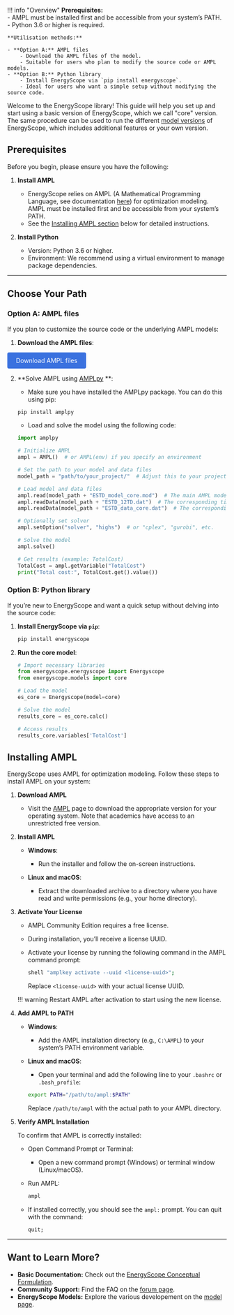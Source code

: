 !!! info "Overview"
    **Prerequisites:**  
    - AMPL must be installed first and be accessible from your system’s PATH.  
    - Python 3.6 or higher is required.  

    **Utilisation methods:**  

    - **Option A:** AMPL files
        - Download the AMPL files of the model.  
        - Suitable for users who plan to modify the source code or AMPL models.
    - **Option B:** Python library
        - Install EnergyScope via `pip install energyscope`.  
        - Ideal for users who want a simple setup without modifying the source code.  

Welcome to the EnergyScope library! This guide will help you set up and start using a basic version of EnergyScope, which we call "core" version. The same procedure can be used to run the different [model versions](../models/index.md) of EnergyScope, which includes additional features or your own version.

## Prerequisites

Before you begin, please ensure you have the following:

1. **Install AMPL**

    - EnergyScope relies on AMPL (A Mathematical Programming Language, see documentation [here](https://dev.ampl.com/ampl/index.html#ampl-index)) for optimization modeling. AMPL must be installed first and be accessible from your system’s PATH.
    - See the [Installing AMPL section](#installing-ampl) below for detailed instructions.

2. **Install Python**

    - Version: Python 3.6 or higher.
    - Environment: We recommend using a virtual environment to manage package dependencies.

---

## Choose Your Path

### Option A: AMPL files

If you plan to customize the source code or the underlying AMPL models:

1. **Download the AMPL files**:

    <div style="text-align: center;">
  <a href='https://gitlab.com/energyscope/energyscope/-/raw/main/docs/assets/ES-core.zip?ref_type=heads&inline=false' target="_blank" 
     style="padding: 10px 20px; background-color:rgb(58, 113, 223); color: white; 
            text-decoration: none; border-radius: 4px; display: inline-block;">
    Download AMPL files
  </a>
</div>


2. **Solve AMPL using [AMPLpy](https://amplpy.ampl.com/en/latest/) **:

    - Make sure you have installed the AMPLpy package. You can do this using pip: 

    ```bash
    pip install amplpy
    ```

    - Load and solve the model using the following code:

    ```python
    import amplpy

    # Initialize AMPL
    ampl = AMPL()  # or AMPL(env) if you specify an environment

    # Set the path to your model and data files
    model_path = "path/to/your_project/"  # Adjust this to your project path

    # Load model and data files
    ampl.read(model_path + "ESTD_model_core.mod")  # The main AMPL model
    ampl.readData(model_path + "ESTD_12TD.dat")  # The corresponding timeseries file
    ampl.readData(model_path + "ESTD_data_core.dat")  # The corresponding data file

    # Optionally set solver
    ampl.setOption("solver", "highs")  # or "cplex", "gurobi", etc.

    # Solve the model
    ampl.solve()

    # Get results (example: TotalCost)
    TotalCost = ampl.getVariable("TotalCost")
    print("Total cost:", TotalCost.get().value())

    ```


### Option B: Python library

If you’re new to EnergyScope and want a quick setup without delving into the source code:

1. **Install EnergyScope via `pip`**:

    ```bash
    pip install energyscope
    ```

2. **Run the core model**:

    ```python
    # Import necessary libraries
    from energyscope.energyscope import Energyscope
    from energyscope.models import core

    # Load the model
    es_core = Energyscope(model=core)

    # Solve the model
    results_core = es_core.calc()

    # Access results
    results_core.variables['TotalCost']
    ```

## Installing AMPL

EnergyScope uses AMPL for optimization modeling. Follow these steps to install AMPL on your system:

1. **Download AMPL**

    - Visit the [AMPL](https://ampl.com/) page to download the appropriate version for your operating system. Note that academics have access to an unrestricted free version.

2. **Install AMPL**

    - **Windows**:
    
        - Run the installer and follow the on-screen instructions.
    
    - **Linux and macOS**:
    
        - Extract the downloaded archive to a directory where you have read and write permissions (e.g., your home directory).

3. **Activate Your License**

    - AMPL Community Edition requires a free license.
    - During installation, you’ll receive a license UUID.
    - Activate your license by running the following command in the AMPL command prompt:

        ```bash
        shell "amplkey activate --uuid <license-uuid>";
        ```

      Replace `<license-uuid>` with your actual license UUID.

    !!! warning 
        Restart AMPL after activation to start using the new license.

4. **Add AMPL to PATH**

    - **Windows**:
    
        - Add the AMPL installation directory (e.g., `C:\AMPL`) to your system’s PATH environment variable.
    
    - **Linux and macOS**:
    
        - Open your terminal and add the following line to your `.bashrc` or `.bash_profile`:

        ```bash
        export PATH="/path/to/ampl:$PATH"
        ```

      Replace `/path/to/ampl` with the actual path to your AMPL directory.

5. **Verify AMPL Installation**

    To confirm that AMPL is correctly installed:

    - Open Command Prompt or Terminal:
    
        - Open a new command prompt (Windows) or terminal window (Linux/macOS).
    
    - Run AMPL:

        ```bash
        ampl
        ```

    - If installed correctly, you should see the `ampl:` prompt. You can quit with the command:

        ```
        quit;
        ```

---

## Want to Learn More?

- **Basic Documentation:** Check out the [EnergyScope Conceptual Formulation](../explanation/index.md).
- **Community Support:** Find the FAQ on the [forum page](https://forum.energyscope.net/).
- **EnergyScope Models:** Explore the various developement on the [model page](../models/index.md).
